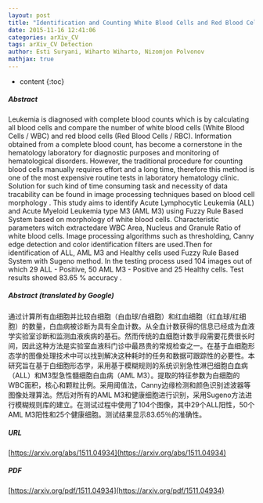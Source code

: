 ```yaml
---
layout: post
title: "Identification and Counting White Blood Cells and Red Blood Cells using Image Processing Case Study of Leukemia"
date: 2015-11-16 12:41:06
categories: arXiv_CV
tags: arXiv_CV Detection
author: Esti Suryani, Wiharto Wiharto, Nizomjon Polvonov
mathjax: true
---
```


* content
{:toc}

##### Abstract
Leukemia is diagnosed with complete blood counts which is by calculating all blood cells and compare the number of white blood cells (White Blood Cells / WBC) and red blood cells (Red Blood Cells / RBC). Information obtained from a complete blood count, has become a cornerstone in the hematology laboratory for diagnostic purposes and monitoring of hematological disorders. However, the traditional procedure for counting blood cells manually requires effort and a long time, therefore this method is one of the most expensive routine tests in laboratory hematology clinic. Solution for such kind of time consuming task and necessity of data tracability can be found in image processing techniques based on blood cell morphology . This study aims to identify Acute Lymphocytic Leukemia (ALL) and Acute Myeloid Leukemia type M3 (AML M3) using Fuzzy Rule Based System based on morphology of white blood cells. Characteristic parameters witch extractedare WBC Area, Nucleus and Granule Ratio of white blood cells. Image processing algorithms such as thresholding, Canny edge detection and color identification filters are used.Then for identification of ALL, AML M3 and Healthy cells used Fuzzy Rule Based System with Sugeno method. In the testing process used 104 images out of which 29 ALL - Positive, 50 AML M3 - Positive and 25 Healthy cells. Test results showed 83.65 % accuracy .

##### Abstract (translated by Google)
通过计算所有血细胞并比较白细胞（白血球/白细胞）和红血细胞（红血球/红细胞）的数量，白血病被诊断为具有全血计数。从全血计数获得的信息已经成为血液学实验室诊断和监测血液疾病的基石。然而传统的血细胞计数手段需要花费很长时间，因此这种方法是实验室血液科门诊中最昂贵的常规检查之一。在基于血细胞形态学的图像处理技术中可以找到解决这种耗时的任务和数据可跟踪性的必要性。本研究旨在基于白细胞形态学，采用基于模糊规则的系统识别急性淋巴细胞白血病（ALL）和M3型急性髓细胞白血病（AML M3）。提取的特征参数为白细胞的WBC面积，核心和颗粒比例。采用阈值法，Canny边缘检测和颜色识别滤波器等图像处理算法。然后对所有的AML M3和健康细胞进行识别，采用Sugeno方法进行模糊规则库的建立。在测试过程中使用了104个图像，其中29个ALL阳性，50个AML M3阳性和25个健康细胞。测试结果显示83.65％的准确性。

##### URL
[https://arxiv.org/abs/1511.04934](https://arxiv.org/abs/1511.04934)

##### PDF
[https://arxiv.org/pdf/1511.04934](https://arxiv.org/pdf/1511.04934)

